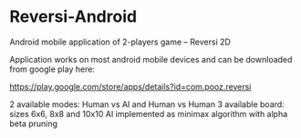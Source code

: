 # Reversi-Android
 Android mobile application of 2-players game – Reversi 2D
 
Application works on most android mobile devices and can be downloaded from google play here:

https://play.google.com/store/apps/details?id=com.pooz.reversi

2 available modes: Human vs AI and Human vs Human
3 available board: sizes 6x6, 8x8 and 10x10
AI implemented as minimax algorithm with alpha beta pruning
